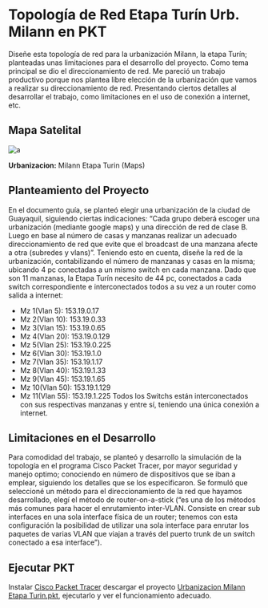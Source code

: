 # Topología de Red Etapa Turín Urb. Milann en PKT

Diseñe esta topología de red para la urbanización Milann, la etapa Turín; 
planteadas unas limitaciones para el desarrollo del proyecto. 
Como tema principal se dio el direccionamiento de red. Me pareció un trabajo productivo porque nos plantea 
libre elección de la urbanización que vamos a realizar su direccionamiento de red.
Presentando ciertos detalles al desarrollar el trabajo, como limitaciones en el uso de conexión a internet, etc. 

## Mapa Satelital

![a](../master/etapa_turin.jpeg)

**Urbanizacion:** Milann Etapa Turin (Maps)

## Planteamiento del Proyecto
En el documento guía, se planteó elegir una urbanización de la ciudad de Guayaquil, 
siguiendo ciertas indicaciones: 
“Cada grupo deberá escoger una urbanización (mediante google maps) y una dirección de red de clase B. 
Luego en base al número de casas y manzanas realizar un adecuado direccionamiento de red 
que evite que el broadcast de una manzana afecte a otra (subredes y vlans)”.
Teniendo esto en cuenta, diseñe la red de la urbanización, contabilizando el número de manzanas y casas en la misma;
ubicando 4 pc conectadas a un mismo switch en cada manzana.
Dado que son 11 manzanas, la Etapa Turín necesito de 44 pc, 
conectados a cada switch correspondiente e interconectados todos a su vez a un router como salida a internet:

* Mz 1(Vlan 5): 153.19.0.17
* Mz 2(Vlan 10): 153.19.0.33
* Mz 3(Vlan 15): 153.19.0.65
* Mz 4(Vlan 20): 153.19.0.129
* Mz 5(Vlan 25): 153.19.0.225
* Mz 6(Vlan 30): 153.19.1.0
* Mz 7(Vlan 35): 153.19.1.17
* Mz 8(Vlan 40): 153.19.1.33
* Mz 9(Vlan 45): 153.19.1.65
* Mz 10(Vlan 50): 153.19.1.129
* Mz 11(Vlan 55): 153.19.1.225
Todos los Switchs están interconectados con sus respectivas manzanas y entre sí, 
teniendo una única conexión a internet.

## Limitaciones en el Desarrollo
Para comodidad del trabajo, se planteó y desarrollo la simulación de la topología en el programa Cisco Packet Tracer, 
por mayor seguridad y manejo optimo; conociendo en número de dispositivos que se iban a emplear, 
siguiendo los detalles que se los especificaron.
Se formuló que seleccioné un método para el direccionamiento de la red que hayamos desarrollado,
elegí el método de router-on-a-stick (“es una de los métodos más comunes para hacer el enrutamiento inter-VLAN. 
Consiste en crear sub interfaces en una sola interface física de un router; 
tenemos con esta configuración la posibilidad de utilizar una sola interface para enrutar los paquetes de varias VLAN 
que viajan a través del puerto trunk de un switch conectado a esa interface”).

## Ejecutar PKT
Instalar [Cisco Packet Tracer](https://www.netacad.com/es/courses/packet-tracer) 
descargar el proyecto [Urbanizacion Milann Etapa Turin.pkt](../master/Urbanizacion%20Millan%20Etapa%20Turin.pkt),
ejecutarlo y ver el funcionamiento adecuado.

